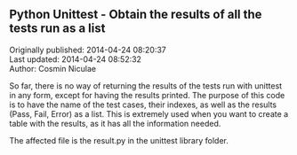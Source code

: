 ## Python Unittest - Obtain the results of all the tests run as a list  
Originally published: 2014-04-24 08:20:37  
Last updated: 2014-04-24 08:52:32  
Author: Cosmin Niculae  
  
So far, there is no way of returning the results of the tests run with unittest in any form, except for having the results printed. The purpose of this code is to have the name of the test cases, their indexes, as well as the results (Pass, Fail, Error) as a list. This is extremely used when you want to create a table with the results, as it has all the information needed. 

The affected file is the result.py in the unittest library folder.